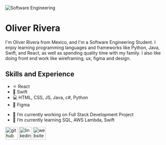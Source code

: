![Software Engineering](https://media.licdn.com/dms/image/v2/D5616AQG5m9HLDexXlA/profile-displaybackgroundimage-shrink_350_1400/profile-displaybackgroundimage-shrink_350_1400/0/1727947211664?e=1733356800&v=beta&t=OLfbrSPBGA26P5J5K2qo1e388XzITHeaTqrJUUTH7hU)

# Oliver Rivera
I'm Oliver Rivera from Mexico, and I'm a Software Engineering Student. I enjoy learning programming languages and frameworks like Python, Java, Swift, and React, as well as spending quality time with my family. I also like doing front end work like wireframing, ux, figma and design.

## Skills and Experience
* ⚛️ React
* 📱 Swift
* 💻 HTML, CSS, JS, Java, c#, Python
* 🧰 Figma


- 🔭 I’m currently working on Full Stack Development Project 
- 🌱 I’m currently learning SQL, AWS Lambda, Swift


[<img src='https://cdn.jsdelivr.net/npm/simple-icons@3.0.1/icons/github.svg' alt='github' height='40'>](https://github.com/olael94)  [<img src='https://cdn.jsdelivr.net/npm/simple-icons@3.0.1/icons/linkedin.svg' alt='linkedin' height='40'>](https://www.linkedin.com/in/oliver-rivera-software-engineer/)  [<img src='https://cdn.jsdelivr.net/npm/simple-icons@3.0.1/icons/icloud.svg' alt='website' height='40'>](https://olael94-cs-220-portfolio-final-with-correct-template.vercel.app/)  



